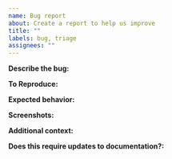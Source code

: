```yaml
---
name: Bug report
about: Create a report to help us improve
title: ""
labels: bug, triage
assignees: ""
---
```


**Describe the bug:**

**To Reproduce:**

**Expected behavior:**

**Screenshots:**

**Additional context:**

**Does this require updates to documentation?:**
